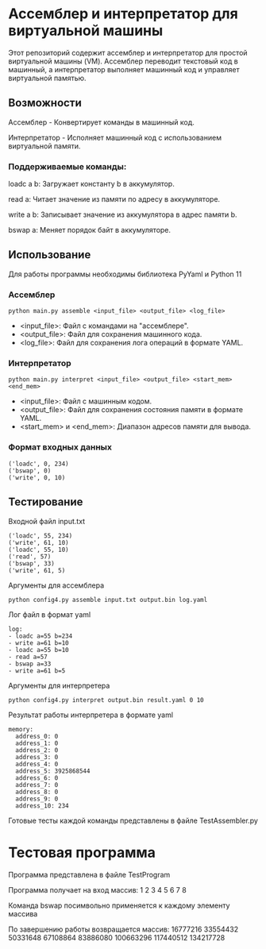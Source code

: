 # Ассемблер и интерпретатор для виртуальной машины
 
Этот репозиторий содержит ассемблер и интерпретатор для простой виртуальной машины (VM). Ассемблер переводит текстовый код в машинный, а интерпретатор выполняет машинный код и управляет виртуальной памятью.

## Возможности
Ассемблер - Конвертирует команды в машинный код.

Интерпретатор - Исполняет машинный код с использованием виртуальной памяти.

### Поддерживаемые команды: 
loadc a b: Загружает константу b в аккумулятор.

read a: Читает значение из памяти по адресу в аккумуляторе.

write a b: Записывает значение из аккумулятора в адрес памяти b.

bswap a: Меняет порядок байт в аккумуляторе.

## Использование

Для работы программы необходимы библиотека PyYaml и Python 11

### Ассемблер
```
python main.py assemble <input_file> <output_file> <log_file>
```
* <input_file>: Файл с командами на "ассемблере".
* <output_file>: Файл для сохранения машинного кода.
* <log_file>: Файл для сохранения лога операций в формате YAML.
### Интерпретатор
```
python main.py interpret <input_file> <output_file> <start_mem> <end_mem>
```
* <input_file>: Файл с машинным кодом.
* <output_file>: Файл для сохранения состояния памяти в формате YAML.
* <start_mem> и <end_mem>: Диапазон адресов памяти для вывода.

### Формат входных данных
```
('loadc', 0, 234)
('bswap', 0)
('write', 0, 10)
```

## Тестирование

Входной файл input.txt
```
('loadc', 55, 234)
('write', 61, 10)
('loadc', 55, 10)
('read', 57)
('bswap', 33)
('write', 61, 5)
```
Аргументы для ассемблера
```
python config4.py assemble input.txt output.bin log.yaml
```
Лог файл в формат yaml
```
log:
- loadc a=55 b=234
- write a=61 b=10
- loadc a=55 b=10
- read a=57
- bswap a=33
- write a=61 b=5
```

Аргументы для интерпретера
```
python config4.py interpret output.bin result.yaml 0 10
```

Результат работы интерпретера в формате yaml
```
memory:
  address_0: 0
  address_1: 0
  address_2: 0
  address_3: 0
  address_4: 0
  address_5: 3925868544
  address_6: 0
  address_7: 0
  address_8: 0
  address_9: 0
  address_10: 234
```
Готовые тесты каждой команды представлены в файле TestAssembler.py

# Тестовая программа
Программа представлена в файле TestProgram

Программа получает на вход массив: 1 2 3 4 5 6 7 8

Команда bswap посимвольно применяется к каждому элементу массива

По завершению работы возвращается массив: 16777216 33554432 50331648 67108864 83886080 100663296 117440512 134217728 
